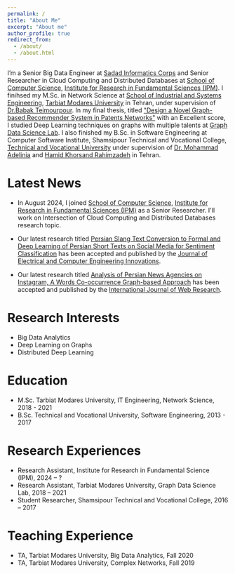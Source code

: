 ```yaml
---
permalink: /
title: "About Me"
excerpt: "About me"
author_profile: true
redirect_from: 
  - /about/
  - /about.html
---
```


I’m a Senior Big Data Engineer at [Sadad Informatics Corps](https://sadad.co.ir/En/) and Senior Researcher in Cloud Computing and Distributed Databases at [School of Computer Science](https://cs.ipm.ac.ir/), [Institute for Research in Fundamental Sciences (IPM)](https://ipm.ac.ir/). I finihsed my M.Sc. in Network Science at [School of Industrial and Systems Engineering](https://ise.modares.ac.ir/), [Tarbiat Modares University](https://www.modares.ac.ir) in Tehran, under supervision of [Dr.Babak Teimourpour](https://www.modares.ac.ir/~b.teimourpour). In my final thesis, titled ["Design a Novel Graph-based Recommender System in Patents Networks"](https://parseh.modares.ac.ir/thesis.php?id=10002924&sid=1&slc_lang=en) with an Excellent score, I studied Deep Learning techniques on graphs with multiple talents at [Graph Data Science Lab](GraphDataScience.github.io). I also finished my B.Sc. in Software Engineering at Computer Software Institute, Shamsipour Technical and Vocational College, [Technical and Vocational University](https://tvu.ac.ir/) under supervision of [Dr. Mohammad Adelinia](https://shamsipour.tvu.ac.ir/adelinia) and [Hamid Khorsand Rahimzadeh](https://www.sadra.ac.ir/showteacher1.php?id=44) in Tehran.

Latest News
======
* In August 2024, I joined [School of Computer Science](https://cs.ipm.ac.ir/), [Institute for Research in Fundamental Sciences (IPM)](https://ipm.ac.ir/) as a Senior Researcher. I'll work on Intersection of Cloud Computing and Distributed Databases research topic.

* Our latest research titled [Persian Slang Text Conversion to Formal and Deep Learning of Persian Short Texts on Social Media for Sentiment Classification](https://jecei.sru.ac.ir/article_2172.html) has been accepted and published by the [Journal of Electrical and Computer Engineering Innovations](https://jecei.sru.ac.ir/).

* Our latest research titled [Analysis of Persian News Agencies on Instagram, A Words Co-occurrence Graph-based Approach](https://ijwr.usc.ac.ir/article_186781.html) has been accepted and published by the [International Journal of Web Research](https://ijwr.usc.ac.ir/).

Research Interests
======
* Big Data Analytics
* Deep Learning on Graphs
* Distributed Deep Learning

Education
======            
* M.Sc. Tarbiat Modares University, IT Engineering, Network Science, 2018 - 2021
* B.Sc. Technical and Vocational University, Software Engineering, 2013 - 2017

Research Experiences
======
* Research Assistant, Institute for Research in Fundamental Science (IPM), 2024 – ?
* Research Assistant, Tarbiat Modares University, Graph Data Science Lab, 2018 – 2021
* Student Researcher, Shamsipour Technical and Vocational College, 2016 – 2017

Teaching Experience
======
* TA, Tarbiat Modares University, Big Data Analytics, Fall 2020
* TA, Tarbiat Modares University, Complex Networks, Fall 2019
